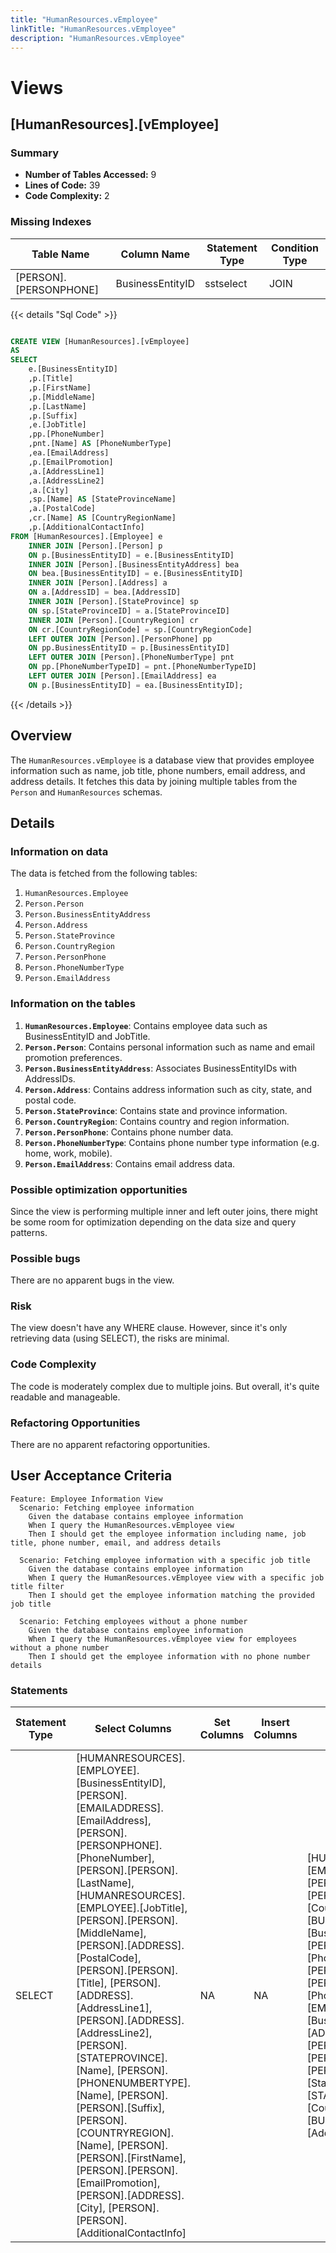 ```yaml
---
title: "HumanResources.vEmployee"
linkTitle: "HumanResources.vEmployee"
description: "HumanResources.vEmployee"
---
```


# Views

## [HumanResources].[vEmployee]
### Summary


- **Number of Tables Accessed:** 9
- **Lines of Code:** 39
- **Code Complexity:** 2
### Missing Indexes

| Table Name | Column Name | Statement Type | Condition Type |
|---|---|---|---|
| [PERSON].[PERSONPHONE]| BusinessEntityID | sstselect | JOIN |



{{< details "Sql Code" >}}
```sql

CREATE VIEW [HumanResources].[vEmployee] 
AS 
SELECT 
    e.[BusinessEntityID]
    ,p.[Title]
    ,p.[FirstName]
    ,p.[MiddleName]
    ,p.[LastName]
    ,p.[Suffix]
    ,e.[JobTitle]  
    ,pp.[PhoneNumber]
    ,pnt.[Name] AS [PhoneNumberType]
    ,ea.[EmailAddress]
    ,p.[EmailPromotion]
    ,a.[AddressLine1]
    ,a.[AddressLine2]
    ,a.[City]
    ,sp.[Name] AS [StateProvinceName] 
    ,a.[PostalCode]
    ,cr.[Name] AS [CountryRegionName] 
    ,p.[AdditionalContactInfo]
FROM [HumanResources].[Employee] e
	INNER JOIN [Person].[Person] p
	ON p.[BusinessEntityID] = e.[BusinessEntityID]
    INNER JOIN [Person].[BusinessEntityAddress] bea 
    ON bea.[BusinessEntityID] = e.[BusinessEntityID] 
    INNER JOIN [Person].[Address] a 
    ON a.[AddressID] = bea.[AddressID]
    INNER JOIN [Person].[StateProvince] sp 
    ON sp.[StateProvinceID] = a.[StateProvinceID]
    INNER JOIN [Person].[CountryRegion] cr 
    ON cr.[CountryRegionCode] = sp.[CountryRegionCode]
    LEFT OUTER JOIN [Person].[PersonPhone] pp
    ON pp.BusinessEntityID = p.[BusinessEntityID]
    LEFT OUTER JOIN [Person].[PhoneNumberType] pnt
    ON pp.[PhoneNumberTypeID] = pnt.[PhoneNumberTypeID]
    LEFT OUTER JOIN [Person].[EmailAddress] ea
    ON p.[BusinessEntityID] = ea.[BusinessEntityID];

```
{{< /details >}}
## Overview
The `HumanResources.vEmployee` is a database view that provides employee information such as name, job title, phone numbers, email address, and address details. It fetches this data by joining multiple tables from the `Person` and `HumanResources` schemas.

## Details

### Information on data

The data is fetched from the following tables:

1. `HumanResources.Employee`
2. `Person.Person`
3. `Person.BusinessEntityAddress`
4. `Person.Address`
5. `Person.StateProvince`
6. `Person.CountryRegion`
7. `Person.PersonPhone`
8. `Person.PhoneNumberType`
9. `Person.EmailAddress`

### Information on the tables

1. **`HumanResources.Employee`**: Contains employee data such as BusinessEntityID and JobTitle.
2. **`Person.Person`**: Contains personal information such as name and email promotion preferences.
3. **`Person.BusinessEntityAddress`**: Associates BusinessEntityIDs with AddressIDs.
4. **`Person.Address`**: Contains address information such as city, state, and postal code.
5. **`Person.StateProvince`**: Contains state and province information.
6. **`Person.CountryRegion`**: Contains country and region information.
7. **`Person.PersonPhone`**: Contains phone number data.
8. **`Person.PhoneNumberType`**: Contains phone number type information (e.g. home, work, mobile).
9. **`Person.EmailAddress`**: Contains email address data.

### Possible optimization opportunities
Since the view is performing multiple inner and left outer joins, there might be some room for optimization depending on the data size and query patterns.

### Possible bugs
There are no apparent bugs in the view.

### Risk
The view doesn't have any WHERE clause. However, since it's only retrieving data (using SELECT), the risks are minimal.

### Code Complexity
The code is moderately complex due to multiple joins. But overall, it's quite readable and manageable. 

### Refactoring Opportunities
There are no apparent refactoring opportunities.

## User Acceptance Criteria

```
Feature: Employee Information View
  Scenario: Fetching employee information
    Given the database contains employee information
    When I query the HumanResources.vEmployee view
    Then I should get the employee information including name, job title, phone number, email, and address details

  Scenario: Fetching employee information with a specific job title
    Given the database contains employee information
    When I query the HumanResources.vEmployee view with a specific job title filter
    Then I should get the employee information matching the provided job title

  Scenario: Fetching employees without a phone number
    Given the database contains employee information
    When I query the HumanResources.vEmployee view for employees without a phone number
    Then I should get the employee information with no phone number details
```
### Statements

| Statement Type | Select Columns | Set Columns | Insert Columns | Joins Columns | Where Columns | Order By Columns | Group By Columns | Having Columns | Table Name |
|---|---|---|---|---|---|---|---|---|---|
| SELECT | [HUMANRESOURCES].[EMPLOYEE].[BusinessEntityID], [PERSON].[EMAILADDRESS].[EmailAddress], [PERSON].[PERSONPHONE].[PhoneNumber], [PERSON].[PERSON].[LastName], [HUMANRESOURCES].[EMPLOYEE].[JobTitle], [PERSON].[PERSON].[MiddleName], [PERSON].[ADDRESS].[PostalCode], [PERSON].[PERSON].[Title], [PERSON].[ADDRESS].[AddressLine1], [PERSON].[ADDRESS].[AddressLine2], [PERSON].[STATEPROVINCE].[Name], [PERSON].[PHONENUMBERTYPE].[Name], [PERSON].[PERSON].[Suffix], [PERSON].[COUNTRYREGION].[Name], [PERSON].[PERSON].[FirstName], [PERSON].[PERSON].[EmailPromotion], [PERSON].[ADDRESS].[City], [PERSON].[PERSON].[AdditionalContactInfo] | NA | NA | [HUMANRESOURCES].[EMPLOYEE].[BusinessEntityID], [PERSON].[ADDRESS].[AddressID], [PERSON].[COUNTRYREGION].[CountryRegionCode], [PERSON].[BUSINESSENTITYADDRESS].[BusinessEntityID], [PERSON].[PERSONPHONE].[PhoneNumberTypeID], [PERSON].[PERSON].[BusinessEntityID], [PERSON].[PHONENUMBERTYPE].[PhoneNumberTypeID], [PERSON].[EMAILADDRESS].[BusinessEntityID], [PERSON].[ADDRESS].[StateProvinceID], [PERSON].[PERSONPHONE].BusinessEntityID, [PERSON].[STATEPROVINCE].[StateProvinceID], [PERSON].[STATEPROVINCE].[CountryRegionCode], [PERSON].[BUSINESSENTITYADDRESS].[AddressID] |  |  |  |  | [HumanResources].[Employee], [Person].[CountryRegion], [Person].[BusinessEntityAddress], [Person].[Address], [Person].[StateProvince], [Person].[EmailAddress], [Person].[PhoneNumberType], [Person].[Person], [Person].[PersonPhone] |

